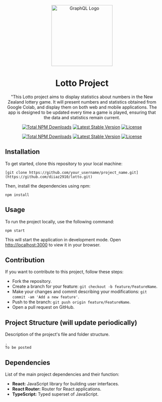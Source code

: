 <div align="center">
  <a href="https://graphql.org/" target="_blank"><img src="https://graphql.org/img/logo.svg" width="200" alt="GraphQL Logo"></a>
  <h1>Lotto Project</h1>
  <p>"This Lotto project aims to display statistics about numbers in the New Zealand lottery game. It will present numbers and statistics obtained from Google Colab, and display them on both web and mobile applications. The app is designed to be updated every time a game is played, ensuring that the data and statistics remain current.</p>
</div>


<p align="center">
  <a href="https://www.npmjs.com/package/graphql"><img src="https://img.shields.io/npm/dt/graphql" alt="Total NPM Downloads"></a>
  <a href="https://www.npmjs.com/package/graphql"><img src="https://img.shields.io/npm/v/graphql" alt="Latest Stable Version"></a>
  <a href="https://www.npmjs.com/package/graphql"><img src="https://img.shields.io/npm/l/graphql" alt="License"></a>
</p>

<p align="center">
  <a href="https://www.npmjs.com/package/@apollo/client"><img src="https://img.shields.io/npm/dt/@apollo/client" alt="Total NPM Downloads"></a>
  <a href="https://www.npmjs.com/package/@apollo/client"><img src="https://img.shields.io/npm/v/@apollo/client" alt="Latest Stable Version"></a>
  <a href="https://www.npmjs.com/package/@apollo/client"><img src="https://img.shields.io/npm/l/@apollo/client" alt="License"></a>
</p>


<h2 id="installation">Installation</h2>
<p>To get started, clone this repository to your local machine:</p>
<pre><code class="language-bash">[git clone https://github.com/your_username/project_name.git](https://github.com/diiaz2910/lotto.git)
</code></pre>
<p>Then, install the dependencies using npm:</p>
<pre><code class="language-bash">npm install
</code></pre>
<h2 id="usage">Usage</h2>
<p>To run the project locally, use the following command:</p>
<pre><code class="language-bash">npm start
</code></pre>
<p>This will start the application in development mode. Open <a href="http://localhost:3000">http://localhost:3000</a> to view it in your browser.</p>
<h2 id="contribution">Contribution</h2>
<p>If you want to contribute to this project, follow these steps:</p>
<ul>
<li>Fork the repository.</li>
<li>Create a branch for your feature: <code>git checkout -b feature/FeatureName</code>.</li>
<li>Make your changes and commit describing your modifications: <code>git commit -am &#39;Add a new feature&#39;</code>.</li>
<li>Push to the branch: <code>git push origin feature/FeatureName</code>.</li>
<li>Open a pull request on GitHub.</li>
</ul>
<h2 id="project-structure">Project Structure (will update periodically)</h2>
<p>Description of the project&#39;s file and folder structure.</p>
<pre><code class="language-java">.
To be posted
</code></pre>
<h2 id="dependencies">Dependencies</h2>
<p>List of the main project dependencies and their function:</p>
<ul>
<li><strong>React:</strong> JavaScript library for building user interfaces.</li>
<li><strong>React Router:</strong> Router for React applications.</li>
<li><strong>TypeScript:</strong> Typed superset of JavaScript.</li>
</ul>

